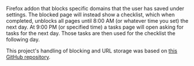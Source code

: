 Firefox addon that blocks specific domains that the user has saved under settings. The blocked page will instead show a checklist, which when completed, unblocks all pages until 8:00 AM (or whatever time you set) the next day. At 9:00 PM (or specified time) a tasks page will open asking for tasks for the next day. Those tasks are then used for the checklist the following day.

This project's handling of blocking and URL storage was based on [this GitHub repository](https://github.com/WesleyBranton/Website-Blocker).
